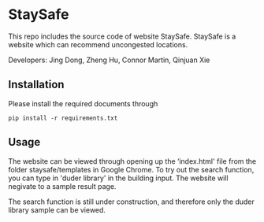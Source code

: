# StaySafe
This repo includes the source code of website StaySafe.
StaySafe is a website which can recommend uncongested locations.

Developers: Jing Dong, Zheng Hu, Connor Martin, Qinjuan Xie

## Installation

Please install the required documents through
```
pip install -r requirements.txt
```

## Usage
The website can be viewed through opening up the ‘index.html' file from the folder staysafe/templates in Google Chrome. 
To try out the search function, you can type in 'duder library' in the building input.
The website will negivate to a sample result page.

The search function is still under construction, and therefore only the duder library sample can be viewed.

